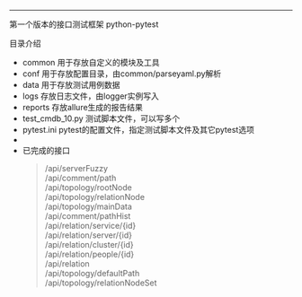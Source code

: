 ---
第一个版本的接口测试框架
python-pytest

目录介绍
- common 用于存放自定义的模块及工具
- conf 用于存放配置目录，由common/parseyaml.py解析
- data 用于存放测试用例数据
- logs 存放日志文件，由logger实例写入
- reports 存放allure生成的报告结果
- test_cmdb_10.py 测试脚本文件，可以写多个
- pytest.ini pytest的配置文件，指定测试脚本文件及其它pytest选项
- 
- 已完成的接口
  > /api/serverFuzzy  
  > /api/comment/path  
  > /api/topology/rootNode  
  > /api/topology/relationNode  
  > /api/topology/mainData  
  > /api/comment/pathHist  
  > /api/relation/service/{id}  
  > /api/relation/server/{id}  
  > /api/relation/cluster/{id}  
  > /api/relation/people/{id}  
  > /api/relation  
  > /api/topology/defaultPath  
  > /api/topology/relationNodeSet  
